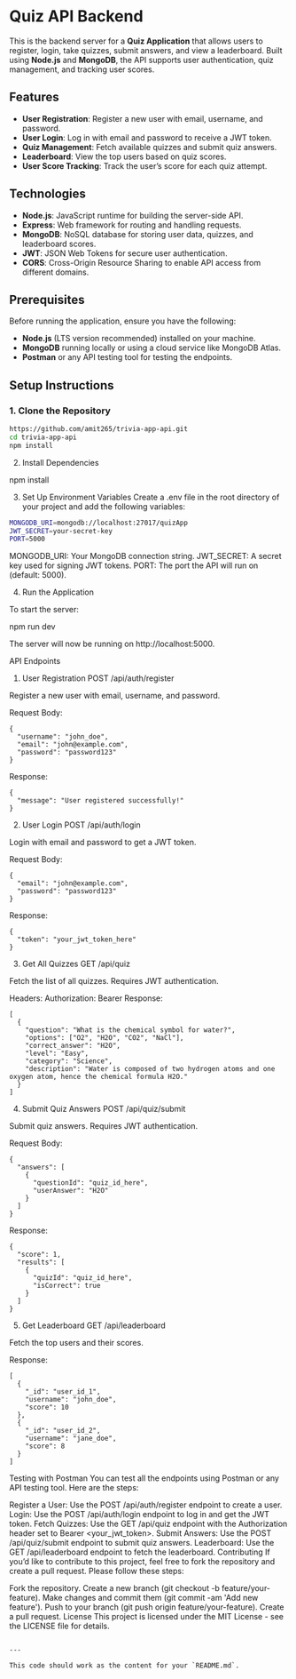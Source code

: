 # Quiz API Backend

This is the backend server for a **Quiz Application** that allows users to register, login, take quizzes, submit answers, and view a leaderboard. Built using **Node.js** and **MongoDB**, the API supports user authentication, quiz management, and tracking user scores.

## Features

- **User Registration**: Register a new user with email, username, and password.
- **User Login**: Log in with email and password to receive a JWT token.
- **Quiz Management**: Fetch available quizzes and submit quiz answers.
- **Leaderboard**: View the top users based on quiz scores.
- **User Score Tracking**: Track the user’s score for each quiz attempt.

## Technologies

- **Node.js**: JavaScript runtime for building the server-side API.
- **Express**: Web framework for routing and handling requests.
- **MongoDB**: NoSQL database for storing user data, quizzes, and leaderboard scores.
- **JWT**: JSON Web Tokens for secure user authentication.
- **CORS**: Cross-Origin Resource Sharing to enable API access from different domains.

## Prerequisites

Before running the application, ensure you have the following:

- **Node.js** (LTS version recommended) installed on your machine.
- **MongoDB** running locally or using a cloud service like MongoDB Atlas.
- **Postman** or any API testing tool for testing the endpoints.

## Setup Instructions

### 1. Clone the Repository

```bash
https://github.com/amit265/trivia-app-api.git
cd trivia-app-api
npm install

```
2. Install Dependencies

  npm install

3. Set Up Environment Variables
Create a .env file in the root directory of your project and add the following variables:

```bash
MONGODB_URI=mongodb://localhost:27017/quizApp
JWT_SECRET=your-secret-key
PORT=5000
```

MONGODB_URI: Your MongoDB connection string.
JWT_SECRET: A secret key used for signing JWT tokens.
PORT: The port the API will run on (default: 5000).

4. Run the Application

To start the server:

npm run dev

The server will now be running on http://localhost:5000.

API Endpoints
1. User Registration
POST /api/auth/register

Register a new user with email, username, and password.

Request Body:
```
{
  "username": "john_doe",
  "email": "john@example.com",
  "password": "password123"
}
```
Response:
```
{
  "message": "User registered successfully!"
}
```
2. User Login
POST /api/auth/login

Login with email and password to get a JWT token.

Request Body:

```
{
  "email": "john@example.com",
  "password": "password123"
}

```

Response:

```
{
  "token": "your_jwt_token_here"
}
```
3. Get All Quizzes
GET /api/quiz

Fetch the list of all quizzes. Requires JWT authentication.

Headers:
Authorization: Bearer <token>
Response:

```
[
  {
    "question": "What is the chemical symbol for water?",
    "options": ["O2", "H2O", "CO2", "NaCl"],
    "correct_answer": "H2O",
    "level": "Easy",
    "category": "Science",
    "description": "Water is composed of two hydrogen atoms and one oxygen atom, hence the chemical formula H2O."
  }
]

```
4. Submit Quiz Answers
POST /api/quiz/submit

Submit quiz answers. Requires JWT authentication.

Request Body:

```
{
  "answers": [
    {
      "questionId": "quiz_id_here",
      "userAnswer": "H2O"
    }
  ]
}

```
Response:

```
{
  "score": 1,
  "results": [
    {
      "quizId": "quiz_id_here",
      "isCorrect": true
    }
  ]
}

```
5. Get Leaderboard
GET /api/leaderboard

Fetch the top users and their scores.

Response:

```
[
  {
    "_id": "user_id_1",
    "username": "john_doe",
    "score": 10
  },
  {
    "_id": "user_id_2",
    "username": "jane_doe",
    "score": 8
  }
]

```
Testing with Postman
You can test all the endpoints using Postman or any API testing tool. Here are the steps:

Register a User: Use the POST /api/auth/register endpoint to create a user.
Login: Use the POST /api/auth/login endpoint to log in and get the JWT token.
Fetch Quizzes: Use the GET /api/quiz endpoint with the Authorization header set to Bearer <your_jwt_token>.
Submit Answers: Use the POST /api/quiz/submit endpoint to submit quiz answers.
Leaderboard: Use the GET /api/leaderboard endpoint to fetch the leaderboard.
Contributing
If you’d like to contribute to this project, feel free to fork the repository and create a pull request. Please follow these steps:

Fork the repository.
Create a new branch (git checkout -b feature/your-feature).
Make changes and commit them (git commit -am 'Add new feature').
Push to your branch (git push origin feature/your-feature).
Create a pull request.
License
This project is licensed under the MIT License - see the LICENSE file for details.

```

---

This code should work as the content for your `README.md`.

```












 
